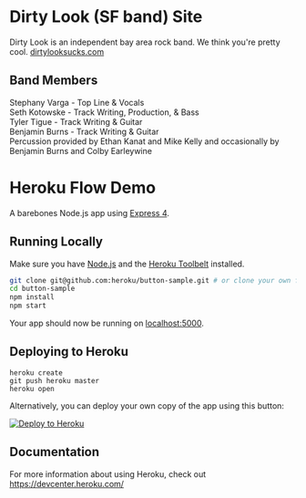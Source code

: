 # Dirty Look (SF band) Site

Dirty Look is an independent bay area rock band. We think you're pretty cool.
[dirtylooksucks.com](http://dirtylooksucks.com)

## Band Members
Stephany Varga - Top Line & Vocals  
Seth Kotowske - Track Writing, Production, & Bass  
Tyler Tigue - Track Writing & Guitar  
Benjamin Burns - Track Writing & Guitar  
Percussion provided by Ethan Kanat and Mike Kelly and occasionally by Benjamin Burns and Colby Earleywine  

# Heroku Flow Demo

A barebones Node.js app using [Express 4](http://expressjs.com/).

## Running Locally

Make sure you have [Node.js](http://nodejs.org/) and the [Heroku Toolbelt](https://toolbelt.heroku.com/) installed.

```sh
git clone git@github.com:heroku/button-sample.git # or clone your own fork
cd button-sample
npm install
npm start
```

Your app should now be running on [localhost:5000](http://localhost:5000/).

## Deploying to Heroku

```
heroku create
git push heroku master
heroku open
```

Alternatively, you can deploy your own copy of the app using this button:

[![Deploy to Heroku](https://www.herokucdn.com/deploy/button.png)](https://heroku.com/deploy)

## Documentation

For more information about using Heroku, check out https://devcenter.heroku.com/
